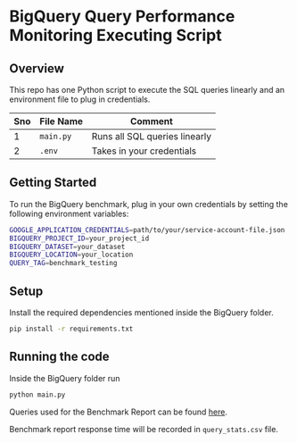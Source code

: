 # BigQuery Query Performance Monitoring Executing Script

## Overview

This repo has one Python script to execute the SQL queries linearly and an environment file to plug in credentials.

| Sno | File Name   | Comment          |
|-----|------------|------------------|
| 1   | `main.py`  | Runs all SQL queries linearly |
| 2   | `.env`  | Takes in your credentials |



## Getting Started

To run the BigQuery benchmark, plug in your own credentials by setting the following environment variables:

```bash
GOOGLE_APPLICATION_CREDENTIALS=path/to/your/service-account-file.json
BIGQUERY_PROJECT_ID=your_project_id
BIGQUERY_DATASET=your_dataset
BIGQUERY_LOCATION=your_location
QUERY_TAG=benchmark_testing 
```

## Setup

Install the required dependencies mentioned inside the BigQuery folder.

```bash
pip install -r requirements.txt

```
## Running the code 

Inside the BigQuery folder run

```bash
python main.py
```




Queries used for the Benchmark Report can be found [here](queries.py).
<br>

Benchmark report response time will be recorded in `query_stats.csv` file.


